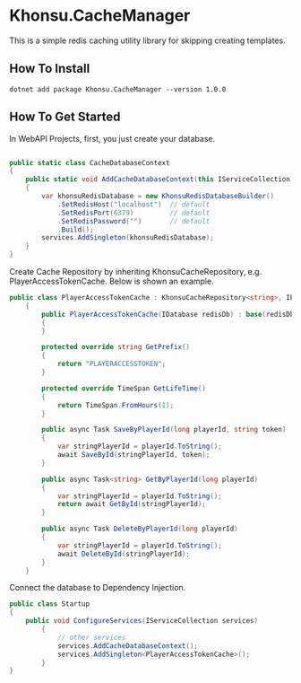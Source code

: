 # Khonsu.CacheManager

This is a simple redis caching utility library for skipping creating templates.

## How To Install

```
dotnet add package Khonsu.CacheManager --version 1.0.0
```

## How To Get Started

In WebAPI Projects, first, you just create your database.

```c#

public static class CacheDatabaseContext
{
    public static void AddCacheDatabaseContext(this IServiceCollection services)
    {
        var khonsuRedisDatabase = new KhonsuRedisDatabaseBuilder()
            .SetRedisHost("localhost")  // default
            .SetRedisPort(6379)         // default
            .SetRedisPassword("")       // default
            .Build();
        services.AddSingleton(khonsuRedisDatabase);
    }
}
```

Create Cache Repository by inheriting KhonsuCacheRepository<T>, e.g. PlayerAccessTokenCache.
Below is shown an example.

```c#
public class PlayerAccessTokenCache : KhonsuCacheRepository<string>, IPlayerAccessTokenCache
    {
        public PlayerAccessTokenCache(IDatabase redisDb) : base(redisDb)
        {
        }

        protected override string GetPrefix()
        {
            return "PLAYERACCESSTOKEN";
        }

        protected override TimeSpan GetLifeTime()
        {
            return TimeSpan.FromHours(1);
        }

        public async Task SaveByPlayerId(long playerId, string token)
        {
            var stringPlayerId = playerId.ToString();
            await SaveById(stringPlayerId, token);
        }

        public async Task<string> GetByPlayerId(long playerId)
        {
            var stringPlayerId = playerId.ToString();
            return await GetById(stringPlayerId);
        }

        public async Task DeleteByPlayerId(long playerId)
        {
            var stringPlayerId = playerId.ToString();
            await DeleteById(stringPlayerId);
        }
    }
```

Connect the database to Dependency Injection.

```c#
public class Startup
{
    public void ConfigureServices(IServiceCollection services)
        {
            // other services
            services.AddCacheDatabaseContext();
            services.AddSingleton<PlayerAccessTokenCache>();
        }
}
```